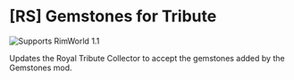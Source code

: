 # [RS] Gemstones for Tribute

![Supports RimWorld 1.1](https://img.shields.io/static/v1?label=RimWorld&message=1.1&color=orange&style=flat-square)

Updates the Royal Tribute Collector to accept the gemstones added by the Gemstones mod.
